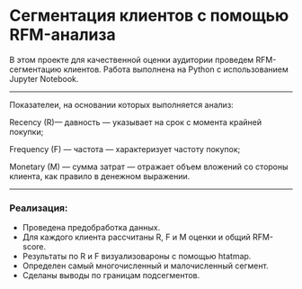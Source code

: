# Сегментация клиентов с помощью RFM-анализа

В этом проекте для качественной оценки аудитории проведем RFM-сегментацию клиентов.
Работа выполнена на Python с использованием Jupyter Notebook.

---

Показателеи, на основании которых выполняется анализ:

Recency (R)— давность — указывает на срок с момента крайней покупки;

Frequency (F) — частота — характеризует частоту покупок;

Monetary (M) — сумма затрат — отражает объем вложений со стороны клиента, как правило в денежном выражении.

---
### Реализация:

- Проведена предобработка данных.
- Для каждого клиента рассчитаны R, F и M оценки и общий RFM-score.
- Результаты по R и F визуализовароны с помощью htatmap.
- Определен самый многочисленный и малочисленный сегмент.
- Сделаны выводы по границам подсегментов.
